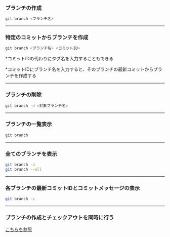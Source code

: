 ### ブランチの作成

```bash
git branch <ブランチ名>
```

---

### 特定のコミットからブランチを作成
```bash
git branch <ブランチ名> <コミットID>
```

*コミットIDの代わりにタグ名を入力することもできる　

*コミットIDにブランチ名を入力すると、そのブランチの最新コミットからブランチを作成する  

---

### ブランチの削除

```bash
git branch -d <対象ブランチ名>
```

---

### ブランチの一覧表示

```bash
git branch
```

---

### 全てのブランチを表示

```bash
git branch -a
git branch --all
```

---

### 各ブランチの最新コミットIDとコミットメッセージの表示

```bash
git branch -v
```

---

### ブランチの作成とチェックアウトを同時に行う

[こちらを参照](./git_checkout.md#branch)
